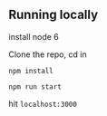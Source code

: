## Running locally

install node 6

Clone the repo, cd in

`npm install`

`npm run start`

hit `localhost:3000`